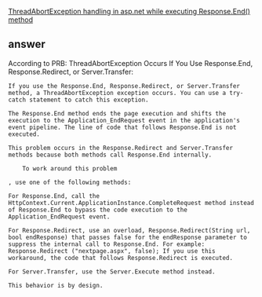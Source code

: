 [ThreadAbortException handling in asp.net while executing Response.End() method](http://stackoverflow.com/questions/21042931/threadabortexception-handling-in-asp-net-while-executing-response-end-method)


## answer

According to PRB: ThreadAbortException Occurs If You Use Response.End, Response.Redirect, or Server.Transfer:

    If you use the Response.End, Response.Redirect, or Server.Transfer method, a ThreadAbortException exception occurs. You can use a try-catch statement to catch this exception.

    The Response.End method ends the page execution and shifts the execution to the Application_EndRequest event in the application's event pipeline. The line of code that follows Response.End is not executed.

    This problem occurs in the Response.Redirect and Server.Transfer methods because both methods call Response.End internally.

        To work around this problem

    , use one of the following methods:

    For Response.End, call the HttpContext.Current.ApplicationInstance.CompleteRequest method instead of Response.End to bypass the code execution to the Application_EndRequest event.

    For Response.Redirect, use an overload, Response.Redirect(String url, bool endResponse) that passes false for the endResponse parameter to suppress the internal call to Response.End. For example: Response.Redirect ("nextpage.aspx", false); If you use this workaround, the code that follows Response.Redirect is executed.

    For Server.Transfer, use the Server.Execute method instead.

    This behavior is by design.

